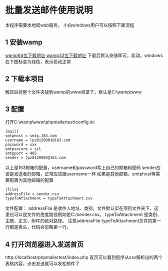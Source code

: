 # 批量发送邮件使用说明
本程序需要本地起web服务。
小白windows用户可以按照下面流程
## 1 安装wamp
[wamp64位下载地址](https://downloads.sourceforge.net/project/wampserver/WampServer%203/WampServer%203.0.0/wampserver3.0.6_x64_apache2.4.23_mysql5.7.14_php5.6.25-7.0.10.exe?r=https%3A%2F%2Fsourceforge.net%2Fprojects%2Fwampserver%2Ffiles%2F&ts=1497071273&use_mirror=jaist)
[wamp32位下载地址](https://sourceforge.net/projects/wampserver/files/WampServer%203/WampServer%203.0.0/wampserver3.0.6_x86_apache2.4.23_mysql5.7.14_php5.6.25-7.0.10.exe/download)
下载后默认安装即可，启动，windows右下图标变为绿色，表示启动正常

## 2 下载本项目
解压后将整个文件夹放到wamp的www目录下，默认是C:\wamp\www

## 3 配置
打开C:\wamp\www\phpmailertest\config.ini

```
[mail]
smtphost = smtp.163.com
username = lpz8120903@163.com
password = xxx
smtpsecure = ssl
smtpport = 465
sender = lpz8120903@163.com
```
以上是163邮箱的配置，username和password写上自己的邮箱和密码 sender应该是发送者的邮箱，正常应该跟username一样
如果是其他邮箱，smtphost等需要配置为其他邮箱的配置

```
[file]
addressFile = sender.csv
typeToAttachment = typeToAttachment.csv
```
文件配置：
addressFile 是收件人地址、类别，文件默认实在项目文件夹下，这里也可以是文件的绝度路径例如是C:/sender.csv。
typeToAttachment 是类别、主题、正文、附件的绝对路径。
注意addressFile typeToAttachment文件的第一行都是表头，代码会忽略第一行。

## 4 打开浏览器进入发送首页
http://localhost/phpmailertest/index.php
首页可以看到程序从csv解析出的两个表格内容，点击发送就可以发松邮件了
